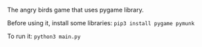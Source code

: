 The angry birds game that uses pygame library.

Before using it, install some libraries: `pip3 install pygame pymunk`

To run it: `python3 main.py`
